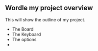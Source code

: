 ## Wordle my project overview ##
This will show the outline of my project.
  * The Board
  * The Keyboard
  * The options
  * 
